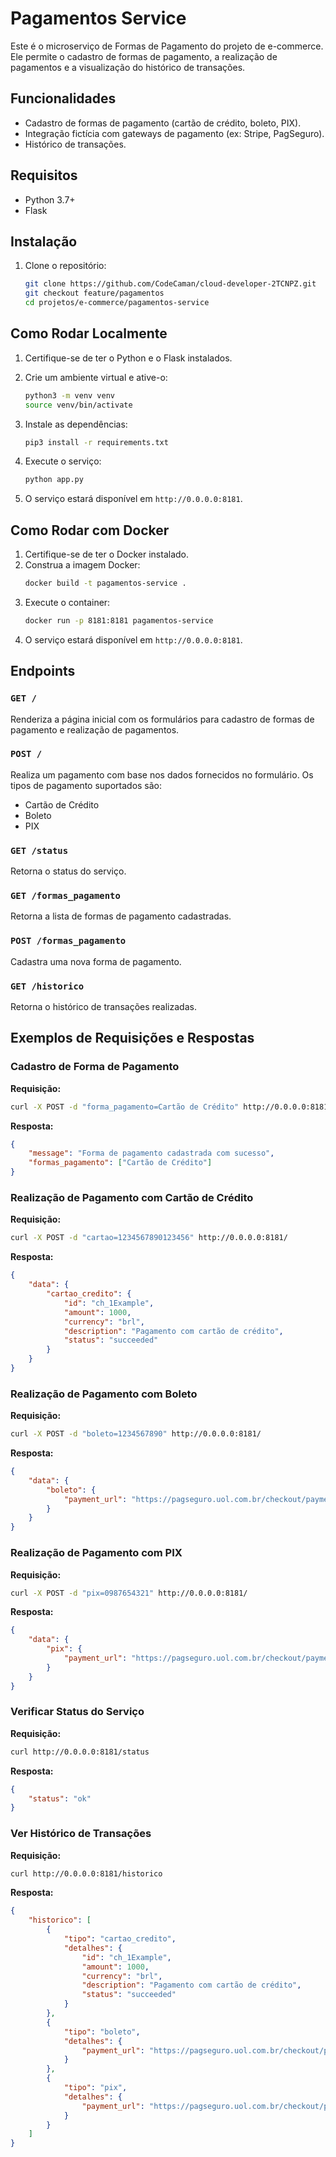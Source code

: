 
# Pagamentos Service

Este é o microserviço de Formas de Pagamento do projeto de e-commerce. Ele permite o cadastro de formas de pagamento, a realização de pagamentos e a visualização do histórico de transações.

## Funcionalidades

- Cadastro de formas de pagamento (cartão de crédito, boleto, PIX).
- Integração fictícia com gateways de pagamento (ex: Stripe, PagSeguro).
- Histórico de transações.
  
## Requisitos

- Python 3.7+
- Flask

## Instalação

1. Clone o repositório:

    ```bash
    git clone https://github.com/CodeCaman/cloud-developer-2TCNPZ.git
    git checkout feature/pagamentos
    cd projetos/e-commerce/pagamentos-service
    ```


## Como Rodar Localmente
1. Certifique-se de ter o Python e o Flask instalados.
   
2. Crie um ambiente virtual e ative-o:

    ```bash
    python3 -m venv venv
    source venv/bin/activate
    ```

3. Instale as dependências:

    ```bash
    pip3 install -r requirements.txt
    ```

4. Execute o serviço:
    ```sh
    python app.py
    ```
5. O serviço estará disponível em `http://0.0.0.0:8181`.

## Como Rodar com Docker

1. Certifique-se de ter o Docker instalado.
2. Construa a imagem Docker:
    ```sh
    docker build -t pagamentos-service .
    ```
3. Execute o container:
    ```sh
    docker run -p 8181:8181 pagamentos-service
    ```
4. O serviço estará disponível em `http://0.0.0.0:8181`.


## Endpoints

### `GET /`

Renderiza a página inicial com os formulários para cadastro de formas de pagamento e realização de pagamentos.

### `POST /`

Realiza um pagamento com base nos dados fornecidos no formulário. Os tipos de pagamento suportados são:

- Cartão de Crédito
- Boleto
- PIX

### `GET /status`

Retorna o status do serviço.

### `GET /formas_pagamento`

Retorna a lista de formas de pagamento cadastradas.

### `POST /formas_pagamento`

Cadastra uma nova forma de pagamento.

### `GET /historico`

Retorna o histórico de transações realizadas.


## Exemplos de Requisições e Respostas

### Cadastro de Forma de Pagamento

**Requisição:**
```sh
curl -X POST -d "forma_pagamento=Cartão de Crédito" http://0.0.0.0:8181/formas_pagamento
```

**Resposta:**
```json
{
    "message": "Forma de pagamento cadastrada com sucesso",
    "formas_pagamento": ["Cartão de Crédito"]
}
```

### Realização de Pagamento com Cartão de Crédito

**Requisição:**
```sh
curl -X POST -d "cartao=1234567890123456" http://0.0.0.0:8181/
```

**Resposta:**
```json
{
    "data": {
        "cartao_credito": {
            "id": "ch_1Example",
            "amount": 1000,
            "currency": "brl",
            "description": "Pagamento com cartão de crédito",
            "status": "succeeded"
        }
    }
}
```

### Realização de Pagamento com Boleto

**Requisição:**
```sh
curl -X POST -d "boleto=1234567890" http://0.0.0.0:8181/
```

**Resposta:**
```json
{
    "data": {
        "boleto": {
            "payment_url": "https://pagseguro.uol.com.br/checkout/payment/boleto/1234567890"
        }
    }
}
```

### Realização de Pagamento com PIX

**Requisição:**
```sh
curl -X POST -d "pix=0987654321" http://0.0.0.0:8181/
```

**Resposta:**
```json
{
    "data": {
        "pix": {
            "payment_url": "https://pagseguro.uol.com.br/checkout/payment/pix/0987654321"
        }
    }
}
```

### Verificar Status do Serviço

**Requisição:**
```sh
curl http://0.0.0.0:8181/status
```

**Resposta:**
```json
{
    "status": "ok"
}
```

### Ver Histórico de Transações

**Requisição:**
```sh
curl http://0.0.0.0:8181/historico
```

**Resposta:**
```json
{
    "historico": [
        {
            "tipo": "cartao_credito",
            "detalhes": {
                "id": "ch_1Example",
                "amount": 1000,
                "currency": "brl",
                "description": "Pagamento com cartão de crédito",
                "status": "succeeded"
            }
        },
        {
            "tipo": "boleto",
            "detalhes": {
                "payment_url": "https://pagseguro.uol.com.br/checkout/payment/boleto/1234567890"
            }
        },
        {
            "tipo": "pix",
            "detalhes": {
                "payment_url": "https://pagseguro.uol.com.br/checkout/payment/pix/0987654321"
            }
        }
    ]
}
```